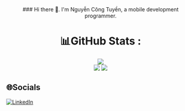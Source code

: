 

<div align="center">
### Hi there 👋. I'm Nguyễn Công Tuyền, a mobile development programmer.


# 📊GitHub Stats :
![](https://github-readme-streak-stats.herokuapp.com/?user=ctuyendeveloper&theme=radical&hide_border=false)<br/>
![](https://github-readme-stats.vercel.app/api/top-langs/?username=ctuyendeveloper&theme=radical&hide_border=false&include_all_commits=false&count_private=false&layout=compact)
![](https://github-readme-stats.vercel.app/api?username=ctuyendeveloper&theme=radical&hide_border=false&include_all_commits=false&count_private=false)


</div>

## 🌐Socials
[![LinkedIn](https://img.shields.io/badge/LinkedIn-%230077B5.svg?logo=linkedin&logoColor=white)](https://linkedin.com/in/linkedin.com/in/ctuyendev) 


